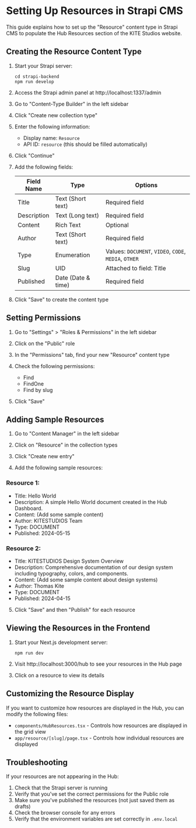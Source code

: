# Setting Up Resources in Strapi CMS

This guide explains how to set up the "Resource" content type in Strapi CMS to populate the Hub Resources section of the KITE Studios website.

## Creating the Resource Content Type

1. Start your Strapi server:
   ```
   cd strapi-backend
   npm run develop
   ```

2. Access the Strapi admin panel at http://localhost:1337/admin

3. Go to "Content-Type Builder" in the left sidebar

4. Click "Create new collection type"

5. Enter the following information:
   - Display name: `Resource`
   - API ID: `resource` (this should be filled automatically)

6. Click "Continue"

7. Add the following fields:

   | Field Name    | Type                | Options                                                |
   |---------------|---------------------|--------------------------------------------------------|
   | Title         | Text (Short text)   | Required field                                         |
   | Description   | Text (Long text)    | Required field                                         |
   | Content       | Rich Text           | Optional                                               |
   | Author        | Text (Short text)   | Required field                                         |
   | Type          | Enumeration         | Values: `DOCUMENT`, `VIDEO`, `CODE`, `MEDIA`, `OTHER`  |
   | Slug          | UID                 | Attached to field: Title                               |
   | Published     | Date (Date & time)  | Required field                                         |

8. Click "Save" to create the content type

## Setting Permissions

1. Go to "Settings" > "Roles & Permissions" in the left sidebar

2. Click on the "Public" role

3. In the "Permissions" tab, find your new "Resource" content type

4. Check the following permissions:
   - Find
   - FindOne
   - Find by slug

5. Click "Save"

## Adding Sample Resources

1. Go to "Content Manager" in the left sidebar

2. Click on "Resource" in the collection types

3. Click "Create new entry"

4. Add the following sample resources:

### Resource 1:
- Title: Hello World
- Description: A simple Hello World document created in the Hub Dashboard.
- Content: (Add some sample content)
- Author: KITESTUDIOS Team
- Type: DOCUMENT
- Published: 2024-05-15

### Resource 2:
- Title: KITESTUDIOS Design System Overview
- Description: Comprehensive documentation of our design system including typography, colors, and components.
- Content: (Add some sample content about design systems)
- Author: Thomas Kite
- Type: DOCUMENT
- Published: 2024-04-15

5. Click "Save" and then "Publish" for each resource

## Viewing the Resources in the Frontend

1. Start your Next.js development server:
   ```
   npm run dev
   ```

2. Visit http://localhost:3000/hub to see your resources in the Hub page

3. Click on a resource to view its details

## Customizing the Resource Display

If you want to customize how resources are displayed in the Hub, you can modify the following files:

- `components/HubResources.tsx` - Controls how resources are displayed in the grid view
- `app/resource/[slug]/page.tsx` - Controls how individual resources are displayed

## Troubleshooting

If your resources are not appearing in the Hub:

1. Check that the Strapi server is running
2. Verify that you've set the correct permissions for the Public role
3. Make sure you've published the resources (not just saved them as drafts)
4. Check the browser console for any errors
5. Verify that the environment variables are set correctly in `.env.local` 